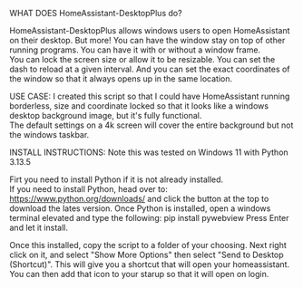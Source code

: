 WHAT DOES HomeAssistant-DesktopPlus do?

HomeAssistant-DesktopPlus allows windows users to open HomeAssistant on their desktop.  But more!
You can have the window stay on top of other running programs.
You can have it with or without a window frame.   
You can lock the screen size or allow it to be resizable.
You can set the dash to reload at a given interval.
And you can set the exact coordinates of the window so that it always opens up in the same location.

USE CASE:
I created this script so that I could have HomeAssistant running borderless, size and coordinate locked so that it looks like a windows desktop background image, but it's fully functional.  
The default settings on a 4k screen will cover the entire background but not the windows taskbar.  

INSTALL INSTRUCTIONS:
Note this was tested on Windows 11 with Python 3.13.5

Firt you need to install Python if it is not already installed.  
If you need to install Python, head over to: https://www.python.org/downloads/  and click the button at the top to download the lates version.
Once Python is installed, open a windows terminal elevated and type the following:  pip install pywebview
Press Enter and let it install.  

Once this installed, copy the script to a folder of your choosing.  Next right click on it, and select "Show More Options" then select "Send to Desktop (Shortcut)".
This will give you a shortcut that will open your homeassistant.  You can then add that icon to your starup so that it will open on login.  
